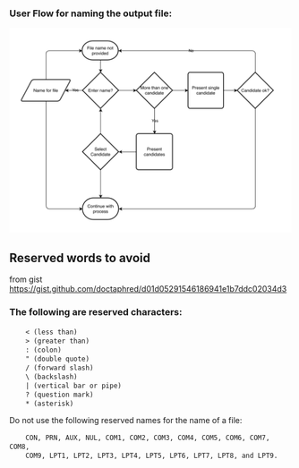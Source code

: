 ### User Flow for naming the output file:

![User Flow](userFlow.png)

## Reserved words to avoid

from gist https://gist.github.com/doctaphred/d01d05291546186941e1b7ddc02034d3

### The following are reserved characters:

        < (less than)
        > (greater than)
        : (colon)
        " (double quote)
        / (forward slash)
        \ (backslash)
        | (vertical bar or pipe)
        ? (question mark)
        * (asterisk)

Do not use the following reserved names for the name of a file:
        
        CON, PRN, AUX, NUL, COM1, COM2, COM3, COM4, COM5, COM6, COM7, COM8,
        COM9, LPT1, LPT2, LPT3, LPT4, LPT5, LPT6, LPT7, LPT8, and LPT9.
